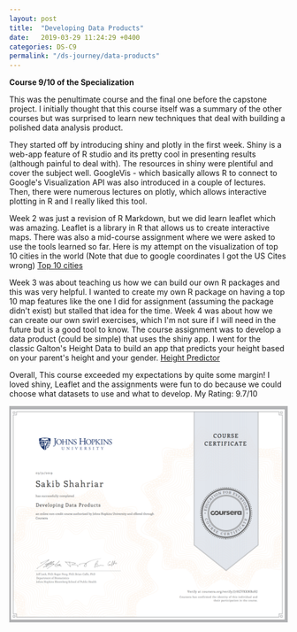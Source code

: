 ```yaml
---
layout: post
title:  "Developing Data Products"
date:   2019-03-29 11:24:29 +0400
categories: DS-C9
permalink: "/ds-journey/data-products"
---
```


**Course 9/10 of the Specialization**

This was the penultimate course and the final one before the capstone project. I initially thought that this course itself was a summary of the other courses but was surprised to learn new techniques that deal with building a polished data analysis product. 

They started off by introducing shiny and plotly in the first week. Shiny is a web-app feature of R studio and its pretty cool in presenting results (although painful to deal with). The resources in shiny were plentiful and cover the subject well. GoogleVis - which basically allows R to connect to Google's Visualization API was also introduced in a couple of lectures. Then, there were numerous lectures on plotly, which allows interactive plotting in R and I really liked this tool. 

Week 2 was just a revision of R Markdown, but we did learn leaflet which was amazing. Leaflet is a library in R that allows us to create interactive maps. There was also a mid-course assignment where we were asked to use the tools learned so far. Here is my attempt on the visualization of top 10 cities in the world (Note that due to google coordinates I got the US Cites wrong) [Top 10 cities](http://rpubs.com/Sakib678/476383)

Week 3 was about teaching us how we can build our own R packages and this was very helpful. I wanted to create my own R package on having a top 10 map features like the one I did for assignment (assuming the package didn't exist) but stalled that idea for the time. Week 4 was about how we can create our own swirl exercises, which I'm not sure if I will need in the future but is a good tool to know. The course assignment was to develop a data product (could be simple) that uses the shiny app. I went for the classic Galton's Height Data to build an app that predicts your height based on your parent's height and your gender. [Height Predictor](https://sakibshahriar95.shinyapps.io/Developing_Data_Final_Assignment/)


Overall, This course exceeded my expectations by quite some margin! I loved shiny, Leaflet and the assignments were fun to do because we could choose what datasets to use and what to develop.
My Rating: 9.7/10

![Course 9 certificate](/images/9.png)